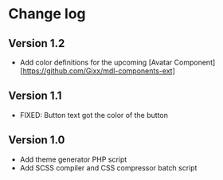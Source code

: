Change log
==========

Version 1.2
-----------
* Add color definitions for the upcoming [Avatar Component][https://github.com/Gixx/mdl-components-ext]

Version 1.1
-----------
* FIXED: Button text got the color of the button

Version 1.0
-----------
* Add theme generator PHP script
* Add SCSS compiler and CSS compressor batch script